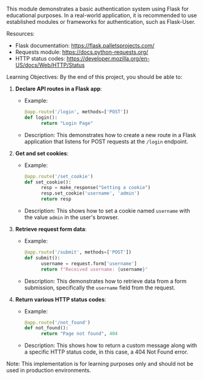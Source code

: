 This module demonstrates a basic authentication system using Flask for educational purposes.
In a real-world application, it is recommended to use established modules or frameworks for authentication, such as Flask-User.

Resources:

- Flask documentation: https://flask.palletsprojects.com/
- Requests module: https://docs.python-requests.org/
- HTTP status codes: https://developer.mozilla.org/en-US/docs/Web/HTTP/Status

Learning Objectives:
By the end of this project, you should be able to:

1. **Declare API routes in a Flask app**:

   - Example:
     ```python
     @app.route('/login', methods=['POST'])
     def login():
           return "Login Page"
     ```
   - Description: This demonstrates how to create a new route in a Flask application that listens for POST requests at the `/login` endpoint.

2. **Get and set cookies**:

   - Example:
     ```python
     @app.route('/set_cookie')
     def set_cookie():
           resp = make_response("Setting a cookie")
           resp.set_cookie('username', 'admin')
           return resp
     ```
   - Description: This shows how to set a cookie named `username` with the value `admin` in the user's browser.

3. **Retrieve request form data**:

   - Example:
     ```python
     @app.route('/submit', methods=['POST'])
     def submit():
           username = request.form['username']
           return f"Received username: {username}"
     ```
   - Description: This demonstrates how to retrieve data from a form submission, specifically the `username` field from the request.

4. **Return various HTTP status codes**:
   - Example:
     ```python
     @app.route('/not_found')
     def not_found():
           return "Page not found", 404
     ```
   - Description: This shows how to return a custom message along with a specific HTTP status code, in this case, a 404 Not Found error.

Note: This implementation is for learning purposes only and should not be used in production environments.
